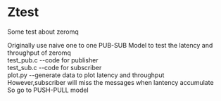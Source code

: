 # Ztest
Some test about zeromq

Originally use naive one to one PUB-SUB Model to test the latency and throughput of zeromq  
test_pub.c --code for publisher  
test_sub.c --code for subscriber  
plot.py  --generate data to plot latency and throughput  
However,subscriber will miss the messages when lantency accumulate  
So go to PUSH-PULL model
  
  

